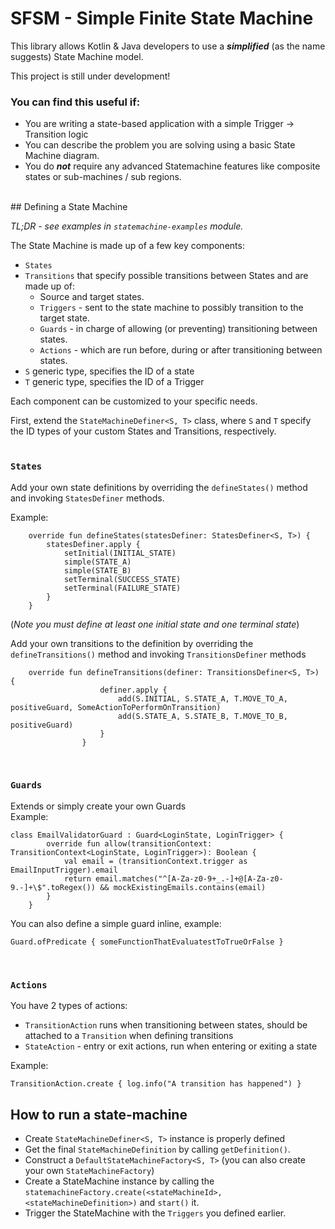 # SFSM - Simple Finite State Machine 
This library allows Kotlin & Java developers to use  a _**simplified**_ (as the name suggests) State Machine model.

This project is still under development!

### You can find this useful if:
* You are writing a state-based application with a simple Trigger -> Transition logic
* You can describe the problem you are solving using a basic State Machine diagram.
* You do _**not**_ require any advanced Statemachine features like composite states or sub-machines / sub regions.
<br>
## Defining a State Machine

_TL;DR - see examples in `statemachine-examples` module._  

The State Machine is made up of a few key components:
* `States` 
* `Transitions` that specify possible transitions between States and are made up of:
  * Source and target states. 
  * `Triggers` - sent to the state machine to possibly transition to the target state.
  * `Guards` - in charge of allowing (or preventing) transitioning between states.
  * `Actions` - which are run before, during or after transitioning between states.
* `S` generic type, specifies the ID of a state
* `T` generic type, specifies the ID of a Trigger

Each component can be customized to your specific needs.


First, extend the `StateMachineDefiner<S, T>` class, where `S` and `T` specify the ID types of your custom States and Transitions, respectively.
<br><br>
### `States`
Add your own state definitions by overriding the `defineStates()` method and invoking `StatesDefiner` methods.

Example:
```agsl
    override fun defineStates(statesDefiner: StatesDefiner<S, T>) {
        statesDefiner.apply {
            setInitial(INITIAL_STATE)
            simple(STATE_A)
            simple(STATE_B)
            setTerminal(SUCCESS_STATE)
            setTerminal(FAILURE_STATE)
        }
    }
```
(_Note you must define at least one initial state and one terminal state_)

Add your own transitions to the definition by overriding the  `defineTransitions()` method and invoking `TransitionsDefiner` methods
```agsl
    override fun defineTransitions(definer: TransitionsDefiner<S, T>) {
                    definer.apply {
                        add(S.INITIAL, S.STATE_A, T.MOVE_TO_A, positiveGuard, SomeActionToPerformOnTransition)
                        add(S.STATE_A, S.STATE_B, T.MOVE_TO_B, positiveGuard)
                    }
                }
```

<br>

### `Guards`
Extends or simply create your own Guards<br>
Example:
```
class EmailValidatorGuard : Guard<LoginState, LoginTrigger> {
        override fun allow(transitionContext: TransitionContext<LoginState, LoginTrigger>): Boolean {
            val email = (transitionContext.trigger as EmailInputTrigger).email
            return email.matches("^[A-Za-z0-9+_.-]+@[A-Za-z0-9.-]+\$".toRegex()) && mockExistingEmails.contains(email)
        }
    }
```
You can also define a simple guard inline, example:
```agsl
Guard.ofPredicate { someFunctionThatEvaluatestToTrueOrFalse }
```
<br> 

### `Actions` 
You have 2 types of actions:
* `TransitionAction` runs when transitioning between states, should be attached to a `Transition` when defining transitions
* `StateAction` - entry or exit actions, run when entering or exiting a state

Example:
```
TransitionAction.create { log.info("A transition has happened") }
```


## How to run a state-machine
* Create `StateMachineDefiner<S, T>` instance is properly defined<br>
* Get the final `StateMachineDefinition` by calling `getDefinition()`.
* Construct a `DefaultStateMachineFactory<S, T>` (you can also create your own `StateMachineFactory`) 
* Create a StateMachine instance by calling the `statemachineFactory.create(<stateMachineId>, <stateMachineDefinition>)` and `start()` it.
* Trigger the StateMachine with the `Triggers` you defined earlier.